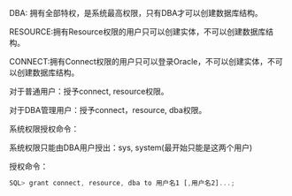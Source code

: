 DBA: 拥有全部特权，是系统最高权限，只有DBA才可以创建数据库结构。

RESOURCE:拥有Resource权限的用户只可以创建实体，不可以创建数据库结构。

CONNECT:拥有Connect权限的用户只可以登录Oracle，不可以创建实体，不可以创建数据库结构。



对于普通用户：授予connect, resource权限。

对于DBA管理用户：授予connect，resource, dba权限。



系统权限授权命令：

系统权限只能由DBA用户授出：sys, system(最开始只能是这两个用户)

授权命令：

```javascript
SQL> grant connect, resource, dba to 用户名1 [,用户名2]...;
```

